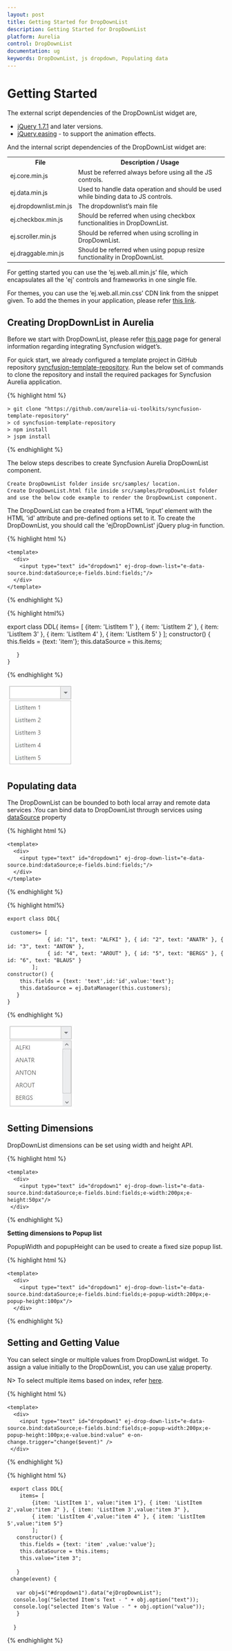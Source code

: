 ```yaml
---
layout: post
title: Getting Started for DropDownList
description: Getting Started for DropDownList
platform: Aurelia
control: DropDownList
documentation: ug
keywords: DropDownList, js dropdown, Populating data
---
```


# Getting Started

The external script dependencies of the DropDownList widget are,

* [jQuery 1.7.1](http://jquery.com/) and later versions.
* [jQuery.easing](http://gsgd.co.uk/sandbox/jquery/easing/) - to support the animation effects.

And the internal script dependencies of the DropDownList widget are:

<table>
	<tr>
		<th>File </th>
		<th>Description / Usage </th>
	</tr>
	<tr>
		<td>ej.core.min.js</td>
		<td>Must be referred always before using all the JS controls.</td>
	</tr>
	<tr>
		<td>ej.data.min.js</td>
		<td>Used to handle data operation and should be used while binding data to JS controls.</td>
	</tr>
	<tr>
		<td>ej.dropdownlist.min.js</td>
		<td>The dropdownlist’s main file</td>
	</tr>
	<tr>
		<td>ej.checkbox.min.js</td>
		<td>Should be referred when using checkbox functionalities in DropDownList.</td>
	</tr>
	<tr>
		<td>ej.scroller.min.js</td>
		<td>Should be referred when using scrolling in DropDownList.</td>
	</tr>
	<tr>
		<td>ej.draggable.min.js</td>
		<td>Should be referred when using popup resize functionality in DropDownList.</td>
	</tr>
</table>

For getting started you can use the ‘ej.web.all.min.js’ file, which encapsulates all the 'ej' controls and frameworks in one single file.<br/> 

For themes, you can use the ‘ej.web.all.min.css’ CDN link from the snippet given. To add the themes in your application, please refer [this link](http://help.syncfusion.com/js/theming-in-essential-javascript-components#adding-specific-theme-to-your-application).

## Creating DropDownList in Aurelia

Before we start with DropDownList, please refer [this page](https://help.syncfusion.com/aurelia/overview#getting-started) page for general information regarding integrating Syncfusion widget’s.

For quick start, we already configured a template project in GitHub repository [syncfusion-template-repository](https://github.com/aurelia-ui-toolkits/syncfusion-template-repository). Run the below set of commands to clone the repository and install the required packages for Syncfusion Aurelia application.

{% highlight html %}

    > git clone "https://github.com/aurelia-ui-toolkits/syncfusion-template-repository"
    > cd syncfusion-template-repository
    > npm install
    > jspm install

{% endhighlight %}

The below steps describes to create Syncfusion Aurelia DropDownList component.

    Create DropDownList folder inside src/samples/ location.
    Create DropDownList.html file inside src/samples/DropDownList folder and use the below code example to render the DropDownList component.

The DropDownList can be created from a HTML ‘input’ element with the HTML 'id' attribute and pre-defined options set to it. To create the DropDownList, you should call the 'ejDropDownList' jQuery plug-in function.

{% highlight html %}
	
	<template>
      <div>
        <input type="text" id="dropdown1" ej-drop-down-list="e-data-source.bind:dataSource;e-fields.bind:fields;"/>
      </div>
    </template>
			
{% endhighlight %}
	
{% highlight html%}	
	
   export class DDL{
      items= [
            {item: 'ListItem 1' }, { item: 'ListItem 2' }, { item: 'ListItem 3' },
            { item: 'ListItem 4' }, { item: 'ListItem 5' }
            ];
     constructor() {
     this.fields = {text: 'item'};
     this.dataSource = this.items;
   
       }
    }

{% endhighlight %}

![](Getting-Started-images/Getting-Started_img1.jpeg)

## Populating data

The DropDownList can be bounded to both local array and remote data services .You can bind data to DropDownList through services using  [dataSource](http://help.syncfusion.com/js/api/ejdropdownlist#members:datasource) property 
 
{% highlight html %}

    <template>
      <div>
        <input type="text" id="dropdown1" ej-drop-down-list="e-data-source.bind:dataSource;e-fields.bind:fields;"/>
      </div>
    </template>
	
{% endhighlight %}
	
{% highlight html%}	
	
    export class DDL{
        
     customers= [
                 { id: "1", text: "ALFKI" }, { id: "2", text: "ANATR" }, { id: "3", text: "ANTON" },
                 { id: "4", text: "AROUT" }, { id: "5", text: "BERGS" }, { id: "6", text: "BLAUS" }
            ];
    constructor() {   
        this.fields = {text: 'text',id:'id',value:'text'};
        this.dataSource = ej.DataManager(this.customers);
       }
    }
	
{% endhighlight %}
	
![](Getting-Started-images/Getteing-Started_img2.jpeg)

## Setting Dimensions

DropDownList dimensions can be set using width and height API.
	
{% highlight html %}
	
	<template>
      <div>
        <input type="text" id="dropdown1" ej-drop-down-list="e-data-source.bind:dataSource;e-fields.bind:fields;e-width:200px;e-height:50px"/>
     </div>
   </template>

{% endhighlight %}
	
**Setting dimensions to Popup list**

PopupWidth and popupHeight can be used to create a fixed size popup list.

{% highlight html %}

	<template>
      <div>
        <input type="text" id="dropdown1" ej-drop-down-list="e-data-source.bind:dataSource;e-fields.bind:fields;e-popup-width:200px;e-popup-height:100px"/>
      </div>
  </template>

{% endhighlight %}
	
## Setting and Getting Value

You can select single or multiple values from DropDownList widget. To assign a value initially to the DropDownList, you can use [value](http://help.syncfusion.com/js/api/ejdropdownlist#members:value) property.

N> To select multiple items based on index, refer [here](functionalities#selection).

{% highlight html %}

	<template>
      <div>
        <input type="text" id="dropdown1" ej-drop-down-list="e-data-source.bind:dataSource;e-fields.bind:fields;e-popup-width:200px;e-popup-height:100px;e-value.bind:value" e-on-change.trigger="change($event)" />
     </div>
  </template>

{% endhighlight %}
	
{% highlight html %}	
	
     export class DDL{
        items= [
            {item: 'ListItem 1', value:"item 1"}, { item: 'ListItem 2',value:"item 2" }, { item: 'ListItem 3',value:"item 3" },
            { item: 'ListItem 4',value:"item 4" }, { item: 'ListItem 5',value:"item 5"}
            ];
       constructor() {
        this.fields = {text: 'item' ,value:'value'};
        this.dataSource = this.items;
	    this.value="item 3";
   
       }
     change(event) {
  
       var obj=$("#dropdown1").data("ejDropDownList");
      console.log("Selected Item's Text - " + obj.option("text"));
      console.log("selected Item's Value - " + obj.option("value"));  
       }
  
      }

{% endhighlight %}

